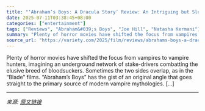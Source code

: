 ```yaml
---
title: "‘Abraham’s Boys: A Dracula Story’ Review: An Intriguing but Sluggish Postscript for the Count’s Nemesis"
date: 2025-07-11T03:38:45+08:00
categories: ["entertainment"]
tags: ["Reviews", "Abraham&#039;s Boys", "Joe Hill", "Natasha Kermani"]
summary: "Plenty of horror movies have shifted the focus from vampires to vampire hunters, imagining an underground network of stake-drivers combatting the elusive breed of bloodsuckers. Sometimes the two sides"
source_url: "https://variety.com/2025/film/reviews/abrahams-boys-a-dracula-story-review-1236450327/"
---
```


Plenty of horror movies have shifted the focus from vampires to vampire hunters, imagining an underground network of stake-drivers combatting the elusive breed of bloodsuckers. Sometimes the two sides overlap, as in the “Blade” films. “Abraham’s Boys” has the gist of an original angle that goes straight to the primary source of modern vampire mythologies. [&#8230;]

---

*来源: [原文链接](https://variety.com/2025/film/reviews/abrahams-boys-a-dracula-story-review-1236450327/)*
